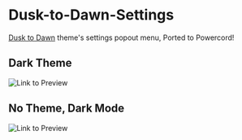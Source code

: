 # Dusk-to-Dawn-Settings
[Dusk to Dawn](https://github.com/Asteria5675/BetterDiscordThemes/blob/master/SourceCodes/src/dd.css) theme's settings popout menu, Ported to Powercord!

## Dark Theme
![Link to Preview](https://i.imgur.com/h4V4RuW.png)


## No Theme, Dark Mode
![Link to Preview](https://i.imgur.com/w6QPGUp.png)
